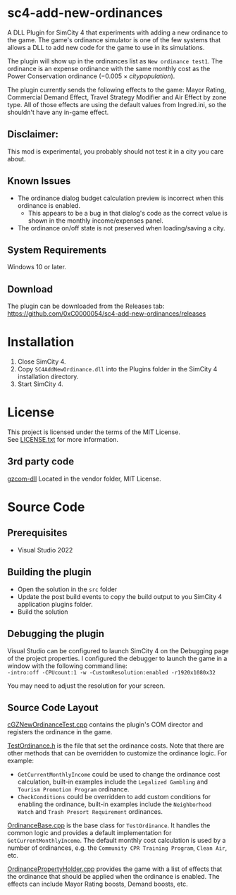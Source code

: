 # sc4-add-new-ordinances

A DLL Plugin for SimCity 4 that experiments with adding a new ordinance to the game. The game's ordinance simulator is one of the few systems that allows a DLL to add new code for the game to use in its simulations. 

The plugin will show up in the ordinances list as `New ordinance test1`. The ordinance is an expense ordinance with the same monthly cost as the Power Conservation ordinance ($-0.005 \times city population$).

The plugin currently sends the following effects to the game: Mayor Rating, Commercial Demand Effect, Travel Strategy Modifier and Air Effect by zone type.
All of those effects are using the default values from Ingred.ini, so the shouldn't have any in-game effect.

## Disclaimer:

This mod is experimental, you probably should not test it in a city you care about.

## Known Issues

* The ordinance dialog budget calculation preview is incorrect when this ordinance is enabled.
  * This appears to be a bug in that dialog's code as the correct value is shown in the monthly income/expenses panel. 
* The ordinance on/off state is not preserved when loading/saving a city.

## System Requirements

Windows 10 or later.

## Download

The plugin can be downloaded from the Releases tab: https://github.com/0xC0000054/sc4-add-new-ordinances/releases   

# Installation

1. Close SimCity 4.
2. Copy `SC4AddNewOrdinance.dll` into the Plugins folder in the SimCity 4 installation directory.
3. Start SimCity 4.

# License

This project is licensed under the terms of the MIT License.    
See [LICENSE.txt](LICENSE.txt) for more information.

## 3rd party code

[gzcom-dll](https://github.com/nsgomez/gzcom-dll/tree/master) Located in the vendor folder, MIT License.    

# Source Code

## Prerequisites

* Visual Studio 2022

## Building the plugin

* Open the solution in the `src` folder
* Update the post build events to copy the build output to you SimCity 4 application plugins folder.
* Build the solution

## Debugging the plugin

Visual Studio can be configured to launch SimCity 4 on the Debugging page of the project properties.
I configured the debugger to launch the game in a window with the following command line:    
`-intro:off -CPUcount:1 -w -CustomResolution:enabled -r1920x1080x32`

You may need to adjust the resolution for your screen.

## Source Code Layout

[cGZNewOrdinanceTest.cpp](src/cGZNewOrdinanceTest.cpp) contains the plugin's COM director and registers the ordinance in the game.

[TestOrdinance.h](src/TestOrdinance.h) is the file that set the ordinance costs. Note that there are other methods that can be overridden
to customize the ordinance logic. For example:

* `GetCurrentMonthlyIncome` could be used to change the ordinance cost calculation, built-in examples include the `Legalized Gambling` and `Tourism Promotion Program`  ordinance.
* `CheckConditions` could be overridden to add custom conditions for enabling the ordinance, built-in examples include the `Neighborhood Watch` and `Trash Presort Requirement` ordinances.

[OrdinanceBase.cpp](src/OrdinanceBase.cpp) is the base class for `TestOrdinance`. It handles the common logic and provides a default implementation for `GetCurrentMonthlyIncome`.
The default monthly cost calculation is used by a number of ordinances, e.g. the `Community CPR Training Program`, `Clean Air`, etc. 

[OrdinancePropertyHolder.cpp](src/OrdinancePropertyHolder.cpp) provides the game with a list of effects that the ordinance that should be applied when the ordinance is enabled.
The effects can include Mayor Rating boosts, Demand boosts, etc.